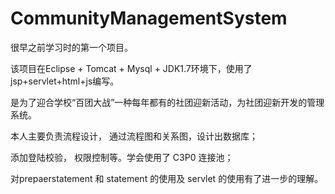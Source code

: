 # CommunityManagementSystem
很早之前学习时的第一个项目。

该项目在Eclipse + Tomcat + Mysql + JDK1.7环境下，使用了jsp+servlet+html+js编写。 

是为了迎合学校“百团大战”一种每年都有的社团迎新活动，为社团迎新开发的管理系统。


本人主要负责流程设计， 通过流程图和关系图，设计出数据库；

添加登陆校验， 权限控制等。学会使用了 C3P0 连接池；

对prepaerstatement 和 statement 的使用及 servlet 的使用有了进一步的理解。

